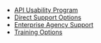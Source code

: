 

* [API Usability Program](https://18f.github.io/API-Usability-Testing)
* [Direct Support Options](http://18f.github.io/API-All-the-X/pages/agency_support)
* [Enterprise Agency Support](http://18f.github.io/API-All-the-X/pages/enterprise_support)
* [Training Options](http://18f.github.io/API-All-the-X/pages/api_training)
